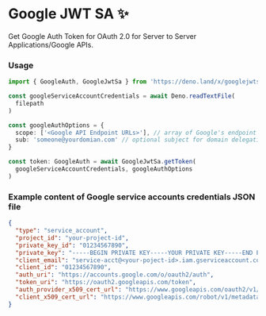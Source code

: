 # Google JWT SA ✨
Get Google Auth Token for OAuth 2.0 for Server to Server Applications/Google APIs.

### Usage
```ts
import { GoogleAuth, GoogleJwtSa } from 'https://deno.land/x/googlejwtsa@{version}/mod.ts'

const googleServiceAccountCredentials = await Deno.readTextFile(
  filepath
)

const googleAuthOptions = {
  scope: ['<Google API Endpoint URLs>'], // array of Google's endpoint URLs
  sub: 'someone@yourdomian.com' // optional subject for domain delegation
}

const token: GoogleAuth = await GoogleJwtSa.getToken(
  googleServiceAccountCredentials, googleAuthOptions
)
```

### Example content of Google service accounts credentials JSON file
```json
{
  "type": "service_account",
  "project_id": "your-project-id",
  "private_key_id": "01234567890",
  "private_key": "-----BEGIN PRIVATE KEY-----YOUR PRIVATE KEY-----END PRIVATE KEY-----",
  "client_email": "service-acct@<your-poject-id>.iam.gserviceaccount.com",
  "client_id": "01234567890",
  "auth_uri": "https://accounts.google.com/o/oauth2/auth",
  "token_uri": "https://oauth2.googleapis.com/token",
  "auth_provider_x509_cert_url": "https://www.googleapis.com/oauth2/v1/certs",
  "client_x509_cert_url": "https://www.googleapis.com/robot/v1/metadata/x509/service-acct%40your-service-account-name.iam.gserviceaccount.com"
}
```
